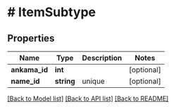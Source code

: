 # # ItemSubtype

## Properties

Name | Type | Description | Notes
------------ | ------------- | ------------- | -------------
**ankama_id** | **int** |  | [optional]
**name_id** | **string** | unique | [optional]

[[Back to Model list]](../../README.md#models) [[Back to API list]](../../README.md#endpoints) [[Back to README]](../../README.md)
